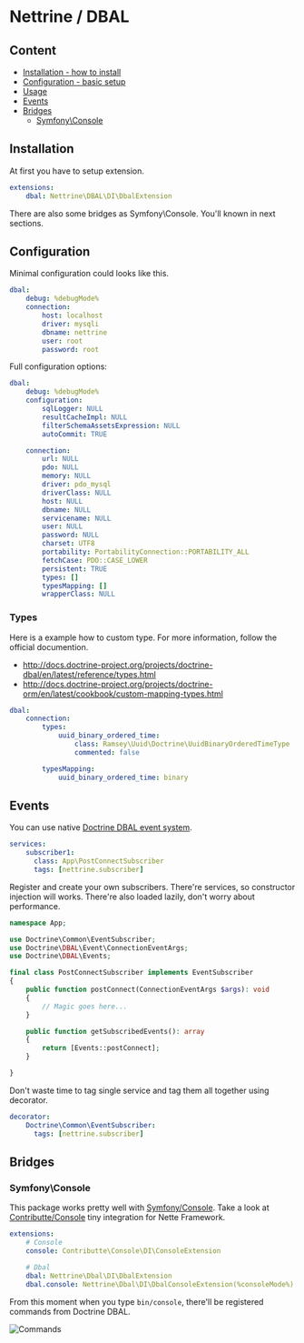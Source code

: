 # Nettrine / DBAL

## Content

- [Installation - how to install](#installation)
- [Configuration - basic setup](#configuration)
- [Usage](#usage)
- [Events](#events)
- [Bridges](#bridges)
    - [Symfony\Console](#symfony-console)

## Installation

At first you have to setup extension.

```yaml
extensions:
    dbal: Nettrine\DBAL\DI\DbalExtension
```

There are also some bridges as Symfony\Console. You'll known in next sections.

## Configuration

Minimal configuration could looks like this.

```yaml
dbal:
    debug: %debugMode%
    connection:
        host: localhost
        driver: mysqli
        dbname: nettrine
        user: root
        password: root
```

Full configuration options:

```yaml
dbal:
    debug: %debugMode%
    configuration:
        sqlLogger: NULL
        resultCacheImpl: NULL
        filterSchemaAssetsExpression: NULL
        autoCommit: TRUE

    connection:
        url: NULL
        pdo: NULL
        memory: NULL
        driver: pdo_mysql
        driverClass: NULL
        host: NULL
        dbname: NULL
        servicename: NULL
        user: NULL
        password: NULL
        charset: UTF8
        portability: PortabilityConnection::PORTABILITY_ALL
        fetchCase: PDO::CASE_LOWER
        persistent: TRUE
        types: []
        typesMapping: []
        wrapperClass: NULL
```

### Types

Here is a example how to custom type. For more information, follow the official documention.

- http://docs.doctrine-project.org/projects/doctrine-dbal/en/latest/reference/types.html
- http://docs.doctrine-project.org/projects/doctrine-orm/en/latest/cookbook/custom-mapping-types.html

```yaml
dbal:
    connection:
        types:
            uuid_binary_ordered_time:
                class: Ramsey\Uuid\Doctrine\UuidBinaryOrderedTimeType
                commented: false

        typesMapping:
            uuid_binary_ordered_time: binary
```

## Events

You can use native [Doctrine DBAL event system](https://www.doctrine-project.org/projects/doctrine-dbal/en/2.7/reference/events.html#events).

```yaml
services:
    subscriber1:
      class: App\PostConnectSubscriber
      tags: [nettrine.subscriber]
```

Register and create your own subscribers. There're services, so constructor injection will works. There're also
loaded lazily, don't worry about performance.

```php
namespace App;

use Doctrine\Common\EventSubscriber;
use Doctrine\DBAL\Event\ConnectionEventArgs;
use Doctrine\DBAL\Events;

final class PostConnectSubscriber implements EventSubscriber
{
	public function postConnect(ConnectionEventArgs $args): void
	{
		// Magic goes here...
	}

	public function getSubscribedEvents(): array
	{
		return [Events::postConnect];
	}

}
```

Don't waste time to tag single service and tag them all together using decorator.

```yaml
decorator:
    Doctrine\Common\EventSubscriber:
      tags: [nettrine.subscriber]
```

## Bridges

### Symfony\Console

This package works pretty well with [Symfony/Console](https://symfony.com/doc/current/components/console.html). Take a look at [Contributte/Console](https://github.com/contributte/console)
tiny integration for Nette Framework.

```yaml
extensions:
    # Console
    console: Contributte\Console\DI\ConsoleExtension

    # Dbal
    dbal: Nettrine\Dbal\DI\DbalExtension
    dbal.console: Nettrine\Dbal\DI\DbalConsoleExtension(%consoleMode%)
```

From this moment when you type `bin/console`, there'll be registered commands from Doctrine DBAL.

![Commands](assets/commands.png)
